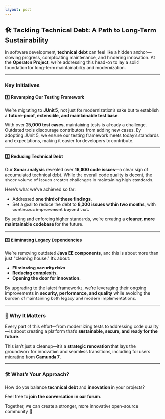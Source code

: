 ```yaml
---
layout: post
---
```


## 🛠️ Tackling Technical Debt: A Path to Long-Term Sustainability

In software development, **technical debt** can feel like a hidden anchor—slowing progress, complicating maintenance, and hindering innovation. At the **Operaton Project**, we’re addressing this head-on to lay a solid foundation for long-term maintainability and modernization.

---

### Key Initiatives

#### 1️⃣ Revamping Our Testing Framework

We’re migrating to **JUnit 5**, not just for modernization’s sake but to establish a **future-proof, extensible, and maintainable test base**.

With over **25,000 test cases**, maintaining tests is already a challenge. Outdated tools discourage contributors from adding new cases. By adopting JUnit 5, we ensure our testing framework meets today’s standards and expectations, making it easier for developers to contribute.

---

#### 2️⃣ Reducing Technical Debt

Our **Sonar analysis** revealed over **16,000 code issues**—a clear sign of accumulated technical debt. While the overall code quality is decent, the sheer volume of issues creates challenges in maintaining high standards.

Here’s what we’ve achieved so far:
- Addressed **one third of these findings**.
- Set a goal to reduce the debt to **8,000 issues within two months**, with continuous improvement beyond that.

By setting and enforcing higher standards, we’re creating a **cleaner, more maintainable codebase** for the future.

---

#### 3️⃣ Eliminating Legacy Dependencies

We’re removing outdated **Java EE components**, and this is about more than just "cleaning house." It’s about:
- **Eliminating security risks.**
- **Reducing complexity.**
- **Opening the door for innovation.**

By upgrading to the latest frameworks, we’re leveraging their ongoing improvements in **security, performance, and quality** while avoiding the burden of maintaining both legacy and modern implementations.

---

### 🌟 Why It Matters

Every part of this effort—from modernizing tests to addressing code quality—is about creating a platform that’s **sustainable, secure, and ready for the future**.

This isn’t just a cleanup—it’s a **strategic renovation** that lays the groundwork for innovation and seamless transitions, including for users migrating from **Camunda 7**.

---

### 🛠️ What’s Your Approach?

How do you balance **technical debt** and **innovation** in your projects? 

Feel free to **join the conversation in our forum**.

Together, we can create a stronger, more innovative open-source community. 🚀  